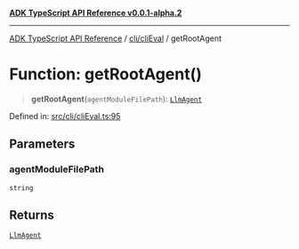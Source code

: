 [**ADK TypeScript API Reference v0.0.1-alpha.2**](../../../README.md)

***

[ADK TypeScript API Reference](../../../modules.md) / [cli/cliEval](../README.md) / getRootAgent

# Function: getRootAgent()

> **getRootAgent**(`agentModuleFilePath`): [`LlmAgent`](../../../agents/LlmAgent/classes/LlmAgent.md)

Defined in: [src/cli/cliEval.ts:95](https://github.com/njraladdin/adk-typescript/blob/main/src/cli/cliEval.ts#L95)

## Parameters

### agentModuleFilePath

`string`

## Returns

[`LlmAgent`](../../../agents/LlmAgent/classes/LlmAgent.md)
